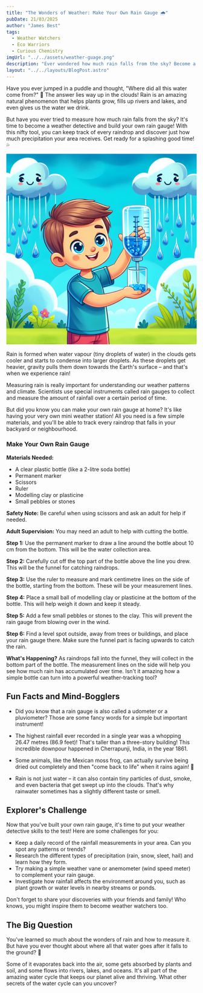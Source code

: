 ```yaml
---
title: "The Wonders of Weather: Make Your Own Rain Gauge 🌧️"
pubDate: 21/03/2025
author: "James Best"
tags:
  - Weather Watchers
  - Eco Warriors
  - Curious Chemistry
imgUrl: "../../assets/weather-guage.png"
description: "Ever wondered how much rain falls from the sky? Become a weather detective and build your own rain gauge to unlock the secrets of precipitation! Get ready for a splashing good time 💦"
layout: "../../layouts/BlogPost.astro"
---
```


Have you ever jumped in a puddle and thought, "Where did all this water come from?" 🤔 The answer lies way up in the clouds! Rain is an amazing natural phenomenon that helps plants grow, fills up rivers and lakes, and even gives us the water we drink.

But have you ever tried to measure how much rain falls from the sky? It's time to become a weather detective and build your own rain gauge! With this nifty tool, you can keep track of every raindrop and discover just how much precipitation your area receives. Get ready for a splashing good time! 💦

![A child holding a homemade rain gauge](../../assets/weather-guage.png)

Rain is formed when water vapour (tiny droplets of water) in the clouds gets cooler and starts to condense into larger droplets. As these droplets get heavier, gravity pulls them down towards the Earth's surface – and that's when we experience rain!

Measuring rain is really important for understanding our weather patterns and climate. Scientists use special instruments called rain gauges to collect and measure the amount of rainfall over a certain period of time.

But did you know you can make your own rain gauge at home? It's like having your very own mini weather station! All you need is a few simple materials, and you'll be able to track every raindrop that falls in your backyard or neighbourhood.

### Make Your Own Rain Gauge

**Materials Needed:**

- A clear plastic bottle (like a 2-litre soda bottle)
- Permanent marker
- Scissors
- Ruler
- Modelling clay or plasticine
- Small pebbles or stones

**Safety Note:** Be careful when using scissors and ask an adult for help if needed.

**Adult Supervision:** You may need an adult to help with cutting the bottle.

**Step 1:** Use the permanent marker to draw a line around the bottle about 10 cm from the bottom. This will be the water collection area.

**Step 2:** Carefully cut off the top part of the bottle above the line you drew. This will be the funnel for catching raindrops.

**Step 3:** Use the ruler to measure and mark centimetre lines on the side of the bottle, starting from the bottom. These will be your measurement lines.

**Step 4:** Place a small ball of modelling clay or plasticine at the bottom of the bottle. This will help weigh it down and keep it steady.

**Step 5:** Add a few small pebbles or stones to the clay. This will prevent the rain gauge from blowing over in the wind.

**Step 6:** Find a level spot outside, away from trees or buildings, and place your rain gauge there. Make sure the funnel part is facing upwards to catch the rain.

**What's Happening?** As raindrops fall into the funnel, they will collect in the bottom part of the bottle. The measurement lines on the side will help you see how much rain has accumulated over time. Isn't it amazing how a simple bottle can turn into a powerful weather-tracking tool?

## Fun Facts and Mind-Bogglers

- Did you know that a rain gauge is also called a udometer or a pluviometer? Those are some fancy words for a simple but important instrument!

- The highest rainfall ever recorded in a single year was a whopping 26.47 metres (86.9 feet)! That's taller than a three-story building! This incredible downpour happened in Cherrapunji, India, in the year 1861.

- Some animals, like the Mexican moss frog, can actually survive being dried out completely and then "come back to life" when it rains again! 🐸

- Rain is not just water – it can also contain tiny particles of dust, smoke, and even bacteria that get swept up into the clouds. That's why rainwater sometimes has a slightly different taste or smell.

## Explorer's Challenge

Now that you've built your own rain gauge, it's time to put your weather detective skills to the test! Here are some challenges for you:

- Keep a daily record of the rainfall measurements in your area. Can you spot any patterns or trends?
- Research the different types of precipitation (rain, snow, sleet, hail) and learn how they form.
- Try making a simple weather vane or anemometer (wind speed meter) to complement your rain gauge.
- Investigate how rainfall affects the environment around you, such as plant growth or water levels in nearby streams or ponds.

Don't forget to share your discoveries with your friends and family! Who knows, you might inspire them to become weather watchers too.

## The Big Question

You've learned so much about the wonders of rain and how to measure it. But have you ever thought about where all that water goes after it falls to the ground? 🤔

Some of it evaporates back into the air, some gets absorbed by plants and soil, and some flows into rivers, lakes, and oceans. It's all part of the amazing water cycle that keeps our planet alive and thriving. What other secrets of the water cycle can you uncover?
